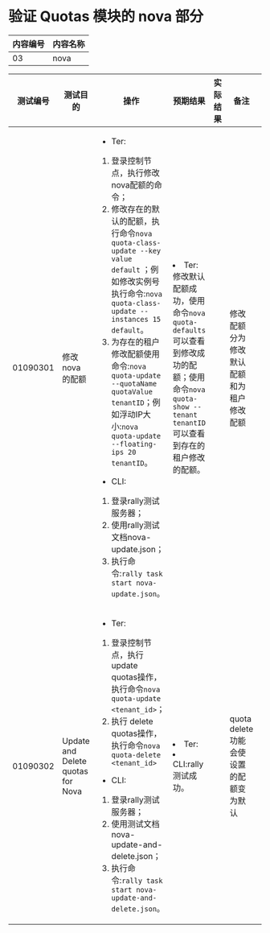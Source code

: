 # 验证 Quotas 模块的 nova 部分

|内容编号|内容名称|
|--------|--------|
|03|nova|


|测试编号|测试目的|操作|预期结果|实际结果|备注|Rally/Tempest/None|
|--------|--------|----|--------|--------|----|------------------|
|01090301|修改 nova 的配额|<ul><li>Ter:</li></ul><ol><li>登录控制节点，执行修改nova配额的命令；</li><li>修改存在的默认的配额，执行命令```nova quota-class-update --key value default``` ；例如修改实例号执行命令:```nova quota-class-update --instances 15 default```。</li><li>为存在的租户修改配额使用命令:```nova quota-update --quotaName quotaValue tenantID```；例如浮动IP大小:```nova quota-update --floating-ips 20 tenantID```。</li></ol><ul><li>CLI:</li></ul><ol><li>登录rally测试服务器；</li><li>使用rally测试文档nova-update.json；</li><li>执行命令:```rally task start nova-update.json```。|</li><li>Ter:修改默认配额成功，使用命令```nova quota-defaults``` 可以查看到修改成功的配额；使用命令```nova quota-show --tenant tenantID``` 可以查看到存在的租户修改的配额。||修改配额分为修改默认配额和为租户修改配额|Rally:</br>nova-update.json|
|01090302|Update and Delete quotas for Nova|<ul><li>Ter:</li></ul><ol><li>登录控制节点，执行update quotas操作，执行命令```nova quota-update <tenant_id>```；</li><li>执行 delete quotas操作，执行命令```nova quota-delete <tenant_id>```</li></ol><ul><li>CLI:</li></ul><ol><li>登录rally测试服务器；</li><li>使用测试文档nova-update-and-delete.json；</li><li>执行命令:```rally task start nova-update-and-delete.json```。|</li><li>Ter:</li><li>CLI:rally测试成功。||quota delete 功能会使设置的配额变为默认|Rally:</br>nova-update-and-delete.json|
